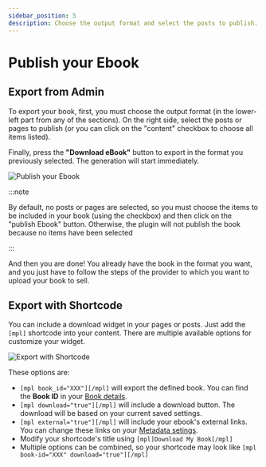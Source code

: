```yaml
---
sidebar_position: 5
description: Choose the output format and select the posts to publish. Click the "Publish Ebook" button to export in the selected format. The generation will start immediately.
---
```


# Publish your Ebook

## Export from Admin

To export your book, first, you must choose the output format (in the lower-left part from any of the sections). On the right side, select the posts or pages to publish (or you can click on the "content" checkbox to choose all items listed).

Finally, press the **"Download eBook"** button to export in the format you previously selected. The generation will start immediately.

![Publish your Ebook](https://ik.imagekit.io/ferranfigueredo/mpl-publisher/publish-1_BLZKXzgb6bI.gif)

:::note

By default, no posts or pages are selected, so you must choose the items to be included in your book (using the checkbox) and then click on the "publish Ebook" button. Otherwise, the plugin will not publish the book because no items have been selected

:::

And then you are done! You already have the book in the format you want, and you just have to follow the steps of the provider to which you want to upload your book to sell.

## Export with Shortcode

You can include a download widget in your pages or posts. Just add the `[mpl]` shortcode into your content. There are multiple available options for customize your widget.

![Export with Shortcode](https://ik.imagekit.io/ferranfigueredo/mpl-publisher/widget_QwbPOzlp6.png)

These options are:

- `[mpl book_id="XXX"][/mpl]` will export the defined book. You can find the **Book ID** in your [Book details](/docs/book-options/book-details/).
- `[mpl download="true"][/mpl]` will include a download button. The download will be based on your current saved settings.
- `[mpl external="true"][/mpl]` will include your ebook's external links. You can change these links on your [Metadata setings](/docs/book-options/book-details/#external-links).
- Modify your shortcode's title using `[mpl]Download My Book[/mpl]`
- Multiple options can be combined, so your shortcode may look like `[mpl book-id="XXX" download="true"][/mpl]`
